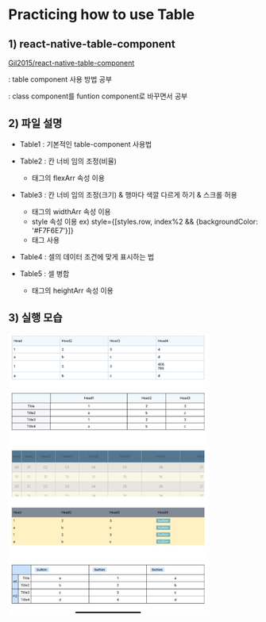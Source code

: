# Practicing how to use Table

## 1) react-native-table-component

[Gil2015/react-native-table-component](https://github.com/Gil2015/react-native-table-component)

: table component 사용 방법 공부

: class component를 funtion component로 바꾸면서 공부

## 2) 파일 설명

- Table1 : 기본적인 table-component 사용법
- Table2 : 칸 너비 임의 조정(비율)
    - <Row>태그의 flexArr 속성 이용

- Table3 : 칸 너비 임의 조정(크기) & 행마다 색깔 다르게 하기 & 스크롤 허용
    - <Row> 태그의 widthArr 속성 이용
    - style 속성 이용 ex) style={[styles.row, index%2 && {backgroundColor: '#F7F6E7'}]}
    - <ScrollView>태그 사용
- Table4 : 셀의 데이터 조건에 맞게 표시하는 법
- Table5 : 셀 병합
    - <Col> 태그의 heightArr 속성 이용

## 3) 실행 모습

<img src="Practice_Table_Img.jpg" width="80%" title="Practice_Table" alt="Practice_Table"></img>
